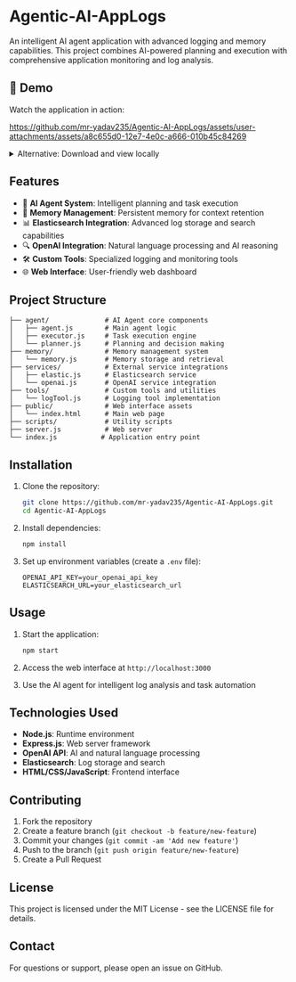 # Agentic-AI-AppLogs

An intelligent AI agent application with advanced logging and memory capabilities. This project combines AI-powered planning and execution with comprehensive application monitoring and log analysis.

## 🎥 Demo

Watch the application in action:

https://github.com/mr-yadav235/Agentic-AI-AppLogs/assets/user-attachments/assets/a8c655d0-12e7-4e0c-a666-010b45c84269

<details>
<summary>Alternative: Download and view locally</summary>

If the video doesn't load above, you can [download the demo video](./a8c655d0-12e7-4e0c-a666-010b45c84269.webm) and view it locally.

</details>

## Features

- 🤖 **AI Agent System**: Intelligent planning and task execution
- 🧠 **Memory Management**: Persistent memory for context retention
- 📊 **Elasticsearch Integration**: Advanced log storage and search capabilities
- 🔍 **OpenAI Integration**: Natural language processing and AI reasoning
- 🛠️ **Custom Tools**: Specialized logging and monitoring tools
- 🌐 **Web Interface**: User-friendly web dashboard

## Project Structure

```
├── agent/              # AI Agent core components
│   ├── agent.js        # Main agent logic
│   ├── executor.js     # Task execution engine
│   └── planner.js      # Planning and decision making
├── memory/             # Memory management system
│   └── memory.js       # Memory storage and retrieval
├── services/           # External service integrations
│   ├── elastic.js      # Elasticsearch service
│   └── openai.js       # OpenAI service integration
├── tools/              # Custom tools and utilities
│   └── logTool.js      # Logging tool implementation
├── public/             # Web interface assets
│   └── index.html      # Main web page
├── scripts/            # Utility scripts
├── server.js           # Web server
└── index.js           # Application entry point
```

## Installation

1. Clone the repository:
   ```bash
   git clone https://github.com/mr-yadav235/Agentic-AI-AppLogs.git
   cd Agentic-AI-AppLogs
   ```

2. Install dependencies:
   ```bash
   npm install
   ```

3. Set up environment variables (create a `.env` file):
   ```env
   OPENAI_API_KEY=your_openai_api_key
   ELASTICSEARCH_URL=your_elasticsearch_url
   ```

## Usage

1. Start the application:
   ```bash
   npm start
   ```

2. Access the web interface at `http://localhost:3000`

3. Use the AI agent for intelligent log analysis and task automation

## Technologies Used

- **Node.js**: Runtime environment
- **Express.js**: Web server framework
- **OpenAI API**: AI and natural language processing
- **Elasticsearch**: Log storage and search
- **HTML/CSS/JavaScript**: Frontend interface

## Contributing

1. Fork the repository
2. Create a feature branch (`git checkout -b feature/new-feature`)
3. Commit your changes (`git commit -am 'Add new feature'`)
4. Push to the branch (`git push origin feature/new-feature`)
5. Create a Pull Request

## License

This project is licensed under the MIT License - see the LICENSE file for details.

## Contact

For questions or support, please open an issue on GitHub.
